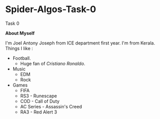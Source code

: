 # Spider-Algos-Task-0
Task 0

**About Myself**

I'm Joel Antony Joseph from ICE department first year. I'm from Kerala. Things I like :
- Football. 
  - Huge fan of _Cristiano Ronaldo_.
- Music
  - EDM
  - Rock 
- Games
  - FIFA
  - RS3 - Runescape
  - COD - Call of Duty
  - AC Series - Assassin's Creed
  - RA3 - Red Alert 3
